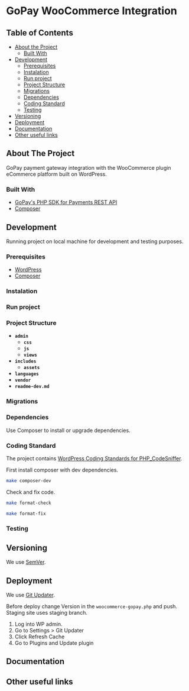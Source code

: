 # GoPay WooCommerce Integration

## Table of Contents

- [About the Project](#about-the-project)
  - [Built With](#built-with)
- [Development](#development)
  - [Prerequisites](#prerequisites)
  - [Instalation](#instalation)
  - [Run project](#run-project)
  - [Project Structure](#project-structure)
  - [Migrations](#migrations)
  - [Dependencies](#dependencies)
  - [Coding Standard](#coding-standard)
  - [Testing](#testing)
- [Versioning](#versioning)
- [Deployment](#deployment)
- [Documentation](#documentation)
- [Other useful links](#other-useful-links)

## About The Project

GoPay payment gateway integration with the WooCommerce plugin eCommerce platform built on WordPress.

### Built With

- [GoPay's PHP SDK for Payments REST API](https://github.com/gopaycommunity/gopay-php-api)
- [Composer](https://getcomposer.org/)

## Development

Running project on local machine for development and testing purposes.

### Prerequisites

- [WordPress](https://wordpress.org/)
- [Composer](https://getcomposer.org/)

### Instalation

### Run project

### Project Structure

- **`admin`**
  - **`css`**
  - **`js`**
  - **`views`**
- **`includes`**
  - **`assets`**
- **`languages`**
- **`vendor`**
- **`readme-dev.md`**

### Migrations

### Dependencies

Use Composer to install or upgrade dependencies.

### Coding Standard

The project contains [WordPress Coding Standards for PHP_CodeSniffer](https://github.com/WordPress/WordPress-Coding-Standards).

First install composer with dev dependencies.

```sh
make composer-dev
```

Check and fix code.

```sh
make format-check
```

```sh
make format-fix
```

### Testing

## Versioning

We use [SemVer](http://semver.org/).

## Deployment

We use [Git Updater](https://github.com/afragen/git-updater/).

Before deploy change Version in the `woocommerce-gopay.php` and push. Staging site uses staging branch.

1) Log into WP admin.
2) Go to Settings > Git Updater
3) Click Refresh Cache
4) Go to Plugins and Update plugin

## Documentation

## Other useful links
